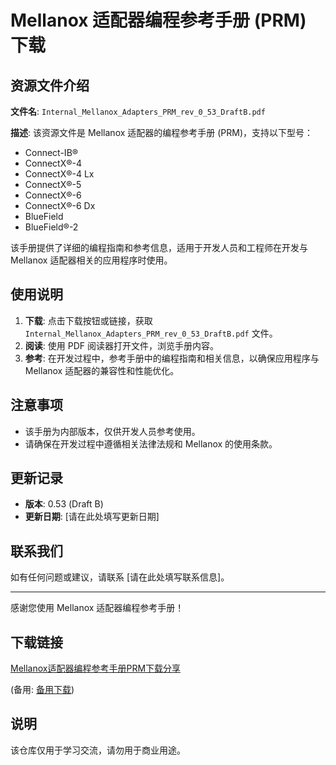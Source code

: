 # Mellanox 适配器编程参考手册 (PRM) 下载

## 资源文件介绍

**文件名**: `Internal_Mellanox_Adapters_PRM_rev_0_53_DraftB.pdf`

**描述**: 
该资源文件是 Mellanox 适配器的编程参考手册 (PRM)，支持以下型号：
- Connect-IB®
- ConnectX®-4
- ConnectX®-4 Lx
- ConnectX®-5
- ConnectX®-6
- ConnectX®-6 Dx
- BlueField
- BlueField®-2

该手册提供了详细的编程指南和参考信息，适用于开发人员和工程师在开发与 Mellanox 适配器相关的应用程序时使用。

## 使用说明

1. **下载**: 点击下载按钮或链接，获取 `Internal_Mellanox_Adapters_PRM_rev_0_53_DraftB.pdf` 文件。
2. **阅读**: 使用 PDF 阅读器打开文件，浏览手册内容。
3. **参考**: 在开发过程中，参考手册中的编程指南和相关信息，以确保应用程序与 Mellanox 适配器的兼容性和性能优化。

## 注意事项

- 该手册为内部版本，仅供开发人员参考使用。
- 请确保在开发过程中遵循相关法律法规和 Mellanox 的使用条款。

## 更新记录

- **版本**: 0.53 (Draft B)
- **更新日期**: [请在此处填写更新日期]

## 联系我们

如有任何问题或建议，请联系 [请在此处填写联系信息]。

---

感谢您使用 Mellanox 适配器编程参考手册！

## 下载链接
[Mellanox适配器编程参考手册PRM下载分享](https://pan.quark.cn/s/379954a9dd0e) 

(备用: [备用下载](https://pan.baidu.com/s/1dRZ8UcZJiVmlPQhKBLz-aQ?pwd=kj5m))

## 说明

该仓库仅用于学习交流，请勿用于商业用途。
